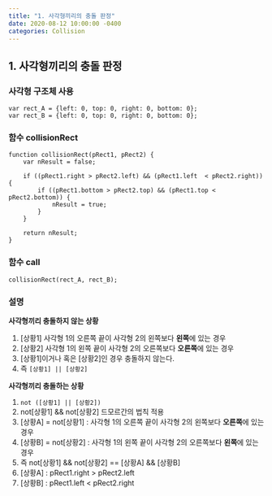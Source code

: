 ```yaml
---
title: "1. 사각형끼리의 충돌 판정"
date: 2020-08-12 10:00:00 -0400
categories: Collision
---
```


## 1. 사각형끼리의 충돌 판정

### 사각형 구조체 사용
```
var rect_A = {left: 0, top: 0, right: 0, bottom: 0};
var rect_B = {left: 0, top: 0, right: 0, bottom: 0};
```

### 함수 collisionRect

```
function collisionRect(pRect1, pRect2) {
	var nResult = false;

	if ((pRect1.right > pRect2.left) && (pRect1.left  < pRect2.right)) {
		if ((pRect1.bottom > pRect2.top) && (pRect1.top < pRect2.bottom)) {
			nResult = true;
		}
	}

	return nResult;
}
```

### 함수 call
```
collisionRect(rect_A, rect_B);
```

### 설명

**사각형끼리 충돌하지 않는 상황**
1. [상황1] 사각형 1의 오른쪽 끝이 사각형 2의 왼쪽보다 **왼쪽**에 있는 경우
2. [상황2] 사각형 1의 왼쪽 끝이 사각형 2의 오른쪽보다 **오른쪽**에 있는 경우
3. [상황1]이거나 혹은  [상황2]인 경우 충돌하지 않는다.
4. 즉 `[상황1] || [상황2]`

**사각형끼리 충돌하는 상황**

1. `not ([상황1] || [상황2])`
2. not[상황1] && not[상황2]  드모르간의 법칙 적용
3. [상황A] = not[상황1] : 사각형 1의 오른쪽 끝이 사각형 2의 왼쪽보다 **오른쪽**에 있는 경우
4. [상황B] = not[상황2] : 사각형 1의 왼쪽 끝이 사각형 2의 오른쪽보다 **왼쪽**에 있는 경우
5. 즉 not[상황1] && not[상황2] == [상황A] && [상황B]
6. [상황A] : pRect1.right > pRect2.left
7. [상황B] : pRect1.left  < pRect2.right

